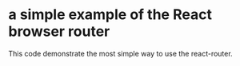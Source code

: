 # a simple example of the React browser router

This code demonstrate the most simple way to use the react-router.
